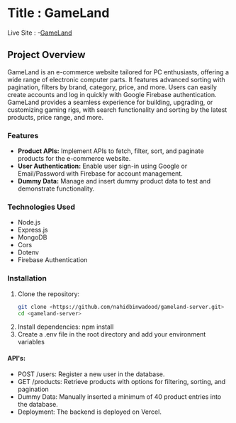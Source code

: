 # Title : GameLand

Live Site : 
-[GameLand](https://gameland-972b5.web.app/)
## Project Overview

GameLand is an e-commerce website tailored for PC enthusiasts, offering a wide range of electronic computer parts. It features advanced sorting with pagination, filters by brand, category, price, and more. Users can easily create accounts and log in quickly with Google Firebase authentication. GameLand provides a seamless experience for building, upgrading, or customizing gaming rigs, with search functionality and sorting by the latest products, price range, and more.

### Features

- **Product APIs:** Implement APIs to fetch, filter, sort, and paginate products for the e-commerce website.
- **User Authentication:** Enable user sign-in using Google or Email/Password with Firebase for account management.
- **Dummy Data:** Manage and insert dummy product data to test and demonstrate functionality.

### Technologies Used

- Node.js
- Express.js
- MongoDB
- Cors
- Dotenv
- Firebase Authentication

### Installation

1. Clone the repository:
   ```bash
   git clone <https://github.com/nahidbinwadood/gameland-server.git>
   cd <gameland-server>
2. Install dependencies: npm install
3. Create a .env file in the root directory and add your environment variables

#### API's:
- POST /users: Register a new user in the database.
- GET /products: Retrieve products with options for filtering, sorting, and pagination
- Dummy Data: Manually inserted a minimum of 40 product entries into the database.
- Deployment: The backend is deployed on Vercel.



